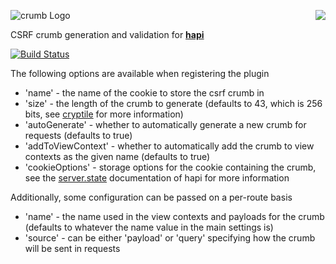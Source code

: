 <a href="https://github.com/spumko"><img src="https://raw.github.com/spumko/spumko/master/images/from.png" align="right" /></a>
![crumb Logo](https://raw.github.com/spumko/crumb/master/images/crumb.png)

CSRF crumb generation and validation for [**hapi**](https://github.com/spumko/hapi)

[![Build Status](https://secure.travis-ci.org/spumko/crumb.png)](http://travis-ci.org/spumko/crumb)

The following options are available when registering the plugin

* 'name' - the name of the cookie to store the csrf crumb in
* 'size' - the length of the crumb to generate (defaults to 43, which is 256 bits, see [cryptile](https://github.com/hueniverse/cryptiles) for more information)
* 'autoGenerate' - whether to automatically generate a new crumb for requests (defaults to true)
* 'addToViewContext' - whether to automatically add the crumb to view contexts as the given name (defaults to true)
* 'cookieOptions' - storage options for the cookie containing the crumb, see the [server.state](https://github.com/spumko/hapi/blob/master/docs/Reference.md#serverstatename-options) documentation of hapi for more information

Additionally, some configuration can be passed on a per-route basis

* 'name' - the name used in the view contexts and payloads for the crumb (defaults to whatever the name value in the main settings is)
* 'source' - can be either 'payload' or 'query' specifying how the crumb will be sent in requests
